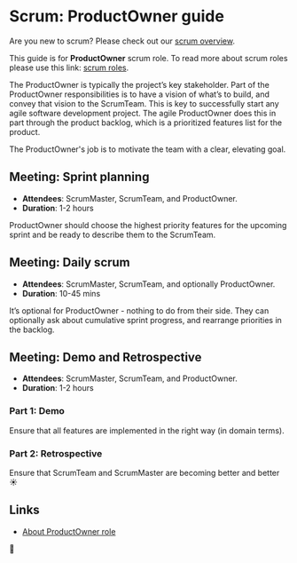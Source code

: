 # Scrum: ProductOwner guide

Are you new to scrum? Please check out our [scrum overview](README.md).

This guide is for **ProductOwner** scrum role. To read more about scrum roles please use this link: [scrum roles](README.md#scrum-roles).

The ProductOwner is typically the project’s key stakeholder.
Part of the ProductOwner responsibilities is to have a vision of what’s to build, and convey that vision to the ScrumTeam.
This is key to successfully start any agile software development project.
The agile ProductOwner does this in part through the product backlog, which is a prioritized features list for the product.

The ProductOwner's job is to motivate the team with a clear, elevating goal.

## Meeting: Sprint planning

-   **Attendees**: ScrumMaster, ScrumTeam, and ProductOwner.
-   **Duration**: 1-2 hours

ProductOwner should choose the highest priority features for the upcoming sprint and be ready to describe them to the ScrumTeam.

## Meeting: Daily scrum

-   **Attendees**: ScrumMaster, ScrumTeam, and optionally ProductOwner.
-   **Duration**: 10-45 mins

It’s optional for ProductOwner - nothing to do from their side. They can optionally ask about cumulative sprint progress,
and rearrange priorities in the backlog.

## Meeting: Demo and Retrospective

-   **Attendees**: ScrumMaster, ScrumTeam, and ProductOwner.
-   **Duration**: 1-2 hours

### Part 1: Demo

Ensure that all features are implemented in the right way (in domain terms).

### Part 2: Retrospective

Ensure that ScrumTeam and ScrumMaster are becoming better and better ☀️

## Links

-   [About ProductOwner role](https://www.mountaingoatsoftware.com/agile/scrum/roles/product-owner)

🦄
